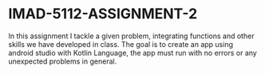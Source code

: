 # IMAD-5112-ASSIGNMENT-2
In this assignment I tackle a given problem, integrating functions and other skills we have developed in class. The goal is to create an app using android studio with Kotlin Language, the app must run with no errors or any unexpected problems in general.

